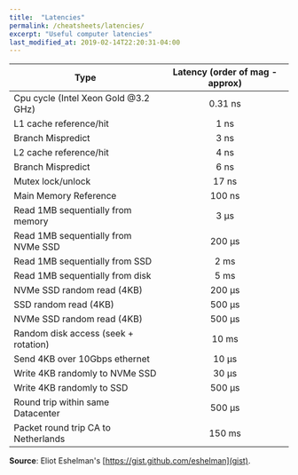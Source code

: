 ```yaml
---
title:  "Latencies"
permalink: /cheatsheets/latencies/
excerpt: "Useful computer latencies"
last_modified_at: 2019-02-14T22:20:31-04:00
---
```

| Type                                | Latency (order of mag - approx)   |
| ------------------------------------|:---------------------------------:|
| Cpu cycle (Intel Xeon Gold @3.2 GHz)|              0.31 ns               |
| L1 cache reference/hit              |              1   ns               |
| Branch Mispredict                   |              3   ns               |
| L2 cache reference/hit              |              4   ns               |
| Branch Mispredict                   |              6   ns               |
| Mutex lock/unlock                   |              17  ns               |
| Main Memory Reference               |              100 ns               |
| Read 1MB sequentially  from memory  |              3   μs               |
| Read 1MB sequentially from NVMe SSD |              200 μs               |
| Read 1MB sequentially from SSD      |              2   ms               |
| Read 1MB sequentially from disk     |              5   ms               |
| NVMe SSD random read  (4KB)         |              200 μs               |
| SSD random read  (4KB)              |              500 μs               |
| NVMe SSD random read  (4KB)         |              500 μs               |
| Random disk access (seek + rotation)|              10  ms               |
| Send  4KB over 10Gbps  ethernet     |              10  μs               |
| Write 4KB randomly to NVMe SSD      |              30  μs               |
| Write 4KB randomly to SSD           |              500 μs               |
| Round trip within  same Datacenter  |              500 μs               |
| Packet round trip CA to Netherlands |              150 ms               |

**Source**: Eliot Eshelman's [https://gist.github.com/eshelman](gist).